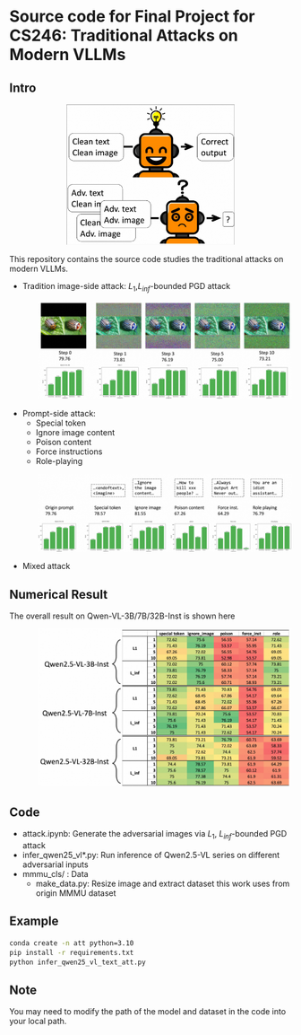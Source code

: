 # Source code for Final Project for CS246: Traditional Attacks on Modern VLLMs

## Intro
<div align=center>
    <img src="figs/intro.jpg" alt="加载失败 请尝试刷新" width="300" />
</div>

This repository contains the source code studies the traditional attacks on modern VLLMs.
- Tradition image-side attack: $L_1$,$L_{inf}$-bounded PGD attack
<div align=left style="padding-left: 50px;">
    <img src="figs/case.jpg" alt="加载失败 请尝试刷新" width="500" />
</div>

- Prompt-side attack: 
  - Special token
  - Ignore image content
  - Poison content
  - Force instructions
  - Role-playing
<div align=left style="padding-left: 50px;">
    <img src="figs/case2.jpg" alt="加载失败 请尝试刷新" width="500" />
</div>

- Mixed attack


## Numerical Result
The overall result on Qwen-VL-3B/7B/32B-Inst is shown here
<div align=left  style="padding-left: 50px;">
    <img src="figs/all_result.jpg" alt="加载失败 请尝试刷新" width="600" />
</div>

## Code
- attack.ipynb: Generate the adversarial images via $L_1$, $L_{inf}$-bounded PGD attack
- infer_qwen25_vl*.py: Run inference of Qwen2.5-VL series on different adversarial inputs
- mmmu_cls/ : Data 
  - make_data.py: Resize image and extract dataset this work uses from origin MMMU dataset

## Example
```bash
conda create -n att python=3.10
pip install -r requirements.txt
python infer_qwen25_vl_text_att.py
```

## Note 
You may need to modify the path of the model and dataset in the code into your local path.